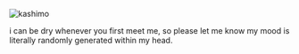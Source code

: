 ![kashimo](https://i.pinimg.com/736x/20/c2/20/20c2207ba14688ec49ada448d920819a.jpg)


i can be dry whenever you first meet me, so please let me know
my mood is literally randomly generated within my head.
